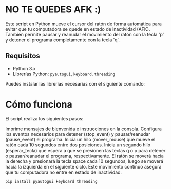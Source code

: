# NO TE QUEDES AFK :)

Este script en Python mueve el cursor del ratón de forma automática para evitar que tu computadora se quede en estado de inactividad (AFK). También permite pausar y reanudar el movimiento del ratón con la tecla 'p' y detener el programa completamente con la tecla 'q'.

## Requisitos

- Python 3.x
- Librerías Python: `pyautogui`, `keyboard`, `threading`

Puedes instalar las librerías necesarias con el siguiente comando:

# Cómo funciona
El script realiza los siguientes pasos:

Imprime mensajes de bienvenida e instrucciones en la consola.
Configura los eventos necesarios para detener (stop_event) y pausar/reanudar (pause_event) el programa.
Inicia un hilo (mover_mouse) que mueve el ratón cada 10 segundos entre dos posiciones.
Inicia un segundo hilo (esperar_tecla) que espera a que se presionen las teclas q o p para detener o pausar/reanudar el programa, respectivamente.
El ratón se moverá hacia la derecha y presionará la tecla space cada 10 segundos, luego se moverá hacia la izquierda en el siguiente ciclo. Este movimiento continuo asegura que tu computadora no entre en estado de inactividad.

```sh
pip install pyautogui keyboard threading


